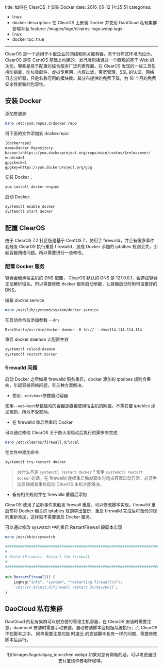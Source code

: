 title: 如何在 ClearOS 上安装 Docker
date: 2016-05-12 14:25:51
categories:
  - linux
  - docker
description: 在 ClearOS 上安装 Docker 并使用 DaoCloud 私有集群管理平台
feature: /images/logo/clearos-logo.webp
tags:
  - linux
  - docker
toc: true
---
ClearOS 是一个适用于小型企业的网络和网关服务器，基于分布式环境而设计。ClearOS 是在 CentOS 基础上构建的，发行版包括通过一个直观的基于 Web 的功能，哪些是易于配置的综合服务广泛列表界面。在 ClearOS 发现的一些工具包括防病毒，防垃圾邮件，虚拟专用网，内容过滤，带宽管理，SSL 的认证，网络日志分析器，只是名称可用的模块数。其分布提供的免费下载，为 18 个月的免费安全性更新的包容性。

<!-- more -->

<h2 id="install_docker">安装 Docker</h2>

添加安装源:
```bash
nano /etc/yum.repos.d/docker.repo
```

将下面的文件添加到 docker.repo:
```text
[dockerrepo]
name=Docker Repository
baseurl=https://yum.dockerproject.org/repo/main/centos/$releasever/
enabled=1
gpgcheck=1
gpgkey=https://yum.dockerproject.org/gpg
```

安装 Docker：
```bash
yum install docker-engine
```

启动 Docker:
```bash
systemctl enable docker
systemctl start docker
```

<h2 id="config_clearos">配置 ClearOS</h2>


由于 ClearOS 7.2 社区版是基于 CentOS 7，使用了 firewalld，并且有很多事件会触发 ClearOS 执行重启 firewalld，造成 Docker 添加的 iptalbes 规则丢失，引起容器网络问题，所以需要进行一些修改。

<h3 id="config_docker_daemon">配置 Docker 服务</h3>

容器会继承宿主机的 DNS 配置， ClearOS 默认的 DNS 是 127.0.0.1，会造成容器无法解析域名。所以需要修改 docker 服务启动参数，让容器启动时附带设置好的 DNS。

编辑 docker.service
```bash
nano /usr/lib/systemd/system/docker.service
```

在启动命令后添加参数 `--dns`

```text
ExecStart=/usr/bin/docker daemon -H fd:// --dns=114.114.114.114
```

重启 docker daemon 让配置生效
```bash
systemctl reload-daemon
systemctl restart docker
```

<h3 id="config_firewalld">firewalld 问题</h3>

启动 Docker 之后如果 firewalld 服务重启，docker 添加的 iptalbes 规则会丢失，引起容器网络问题，有三种方案解决。

* 使用`--net=host`参数启动容器

使用`--net=host`参数启动的容器是直接使用宿主机的网络，不需在要 iptables 添加规则，所以不受影响。

* 在 firewalld 重启后重启 Docker

可以通过修改 ClearOS 关于防火墙启动后执行的脚步来完成

```bash
nano /etc/clearos/firewall.d/local
```

在文件中添加命令
```bash
systemctl try-restart docker
```

>为什么不是 `systemctl restart docker` ?
>使用 `systemctl restart docker` 的话，在 firewalld 连续重启触发脚本时造成容器启动异常，必须手动启动或者重新启动 ClearOS 主机才能解决。

* 备份相关规则并在 firewalld 重启后添加

ClearOS 使用了监听事件来触发 firewall 重启，可以修改脚本实现，firewalld 重启前将 Docker 相关的 iptables 规则导出备份，重启 firewalld 完成后将备份的规则重新添加，这样就不需要重启 Docker 服务。

可以通过修改 syswatch 中的重启 RestartFirewall 段脚本实现

```bash
nano /usr/sbin/syswatch
```

```perl
###############################################################################
#
# RestartFirewall: Restart the firewall
#
###############################################################################

sub RestartFirewall() {
    LogMsg("info", "system", "restarting firewall\n");
    `/etc/rc.d/init.d/firewall restart 2>/dev/null`; 
}
```

<h2 id="daocloud">DaoCloud 私有集群</h2>

DaoCloud 的私有集群可以很方便的管理主机容器，在 ClearOS 安装时需要注意，daomonit 安装时需要手动安装，自动安装脚本会根据系统执行，而 ClearOS 不在脚本之中。
同样需要注意的是 时速云 的安装脚本也有一样的问题，需要修改脚本后运行。

---

<div align="center">
![](/images/logo/alipay_tomczhen.webp)  
如果对您有帮助的话，可以考虑通过支付宝请作者喝杯咖啡。
</div>